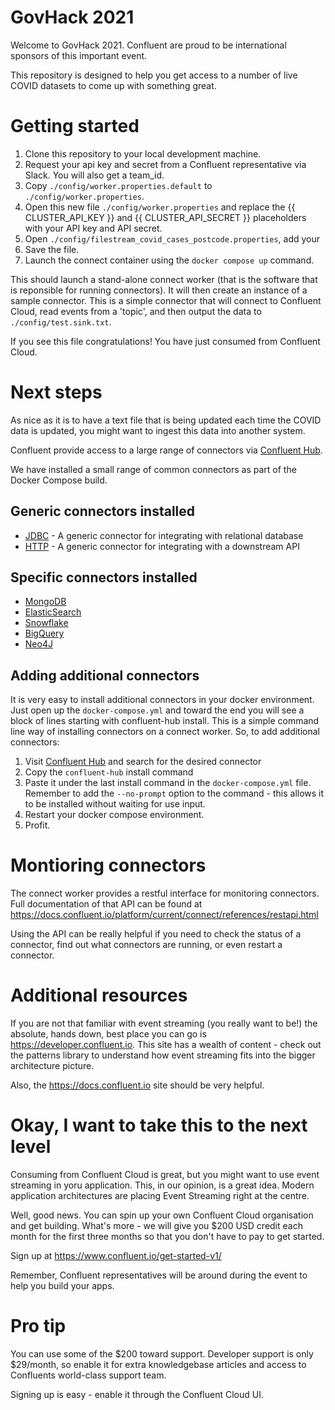 # GovHack 2021

Welcome to GovHack 2021. Confluent are proud to be international sponsors of this important event.

This repository is designed to help you get access to a number of live COVID datasets to come up with something great.

# Getting started
1. Clone this repository to your local development machine.
2. Request your api key and secret from a Confluent representative via Slack. You will also get a team_id.
3. Copy `./config/worker.properties.default` to `./config/worker.properties`.
4. Open this new file `./config/worker.properties` and replace the {{ CLUSTER_API_KEY }} and {{ CLUSTER_API_SECRET }} placeholders with your API key and API secret.
5. Open `./config/filestream_covid_cases_postcode.properties`, add your 
6. Save the file.
7. Launch the connect container using the `docker compose up` command.

This should launch a stand-alone connect worker (that is the software that is reponsible for running connectors). It will then create an instance of a sample connector. This is a simple connector that will connect to Confluent Cloud, read events from a 'topic', and then output the data to `./config/test.sink.txt`.

If you see this file congratulations! You have just consumed from Confluent Cloud.

# Next steps
As nice as it is to have a text file that is being updated each time the COVID data is updated, you might want to ingest this data into another system. 

Confluent provide access to a large range of connectors via [Confluent Hub](https://confuent.io/hub). 

We have installed a small range of common connectors as part of the Docker Compose build. 

## Generic connectors installed 
* [JDBC](https://docs.confluent.io/kafka-connect-jdbc/current) - A generic connector for integrating with relational database
* [HTTP](https://docs.confluent.io/kafka-connect-http/current/overview.html) - A generic connector for integrating with a downstream API

## Specific connectors installed
* [MongoDB](https://github.com/mongodb/mongo-kafka/blob/master/README.md)
* [ElasticSearch](https://docs.confluent.io/kafka-connect-elasticsearch/current/overview.html)
* [Snowflake](https://docs.snowflake.com/en/user-guide/kafka-connector.html)
* [BigQuery](https://docs.confluent.io/kafka-connect-bigquery/current/index.html)
* [Neo4J](https://neo4j.com/labs/kafka/4.0/)

## Adding additional connectors
It is very easy to install additional connectors in your docker environment. Just open up the `docker-compose.yml` and toward the end you will see a block of lines starting with confluent-hub install. This is a simple command line way of installing connectors on a connect worker. So, to add additional connectors:
1. Visit [Confluent Hub](https://confuent.io/hub) and search for the desired connector
2. Copy the `confluent-hub` install command
3. Paste it under the last install command in the `docker-compose.yml` file. Remember to add the `--no-prompt` option to the command - this allows it to be installed without waiting for use input.
4. Restart your docker compose environment.
5. Profit.

# Montioring connectors
The connect worker provides a restful interface for monitoring connectors. Full documentation of that API can be found at https://docs.confluent.io/platform/current/connect/references/restapi.html

Using the API can be really helpful if you need to check the status of a connector, find out what connectors are running, or even restart a connector.

# Additional resources
If you are not that familiar with event streaming (you really want to be!) the absolute, hands down, best place you can go is https://developer.confluent.io. This site has a wealth of content - check out the patterns library to understand how event streaming fits into the bigger architecture picture.

Also, the https://docs.confluent.io site should be very helpful.

# Okay, I want to take this to the next level
Consuming from Confluent Cloud is great, but you might want to use event streaming in yoru application. This, in our opinion, is a great idea. Modern application architectures are placing Event Streaming right at the centre.

Well, good news. You can spin up your own Confluent Cloud organisation and get building. What's more - we will give you $200 USD credit each month for the first three months so that you don't have to pay to get started.

Sign up at https://www.confluent.io/get-started-v1/

Remember, Confluent representatives will be around during the event to help you build your apps.

# Pro tip
You can use some of the $200 toward support. Developer support is only $29/month, so enable it for extra knowledgebase articles and access to Confluents world-class support team. 

Signing up is easy - enable it through the Confluent Cloud UI.
